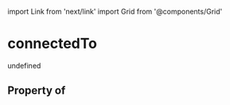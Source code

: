 import Link from 'next/link'
import Grid from '@components/Grid'

# connectedTo

undefined

## Property of



